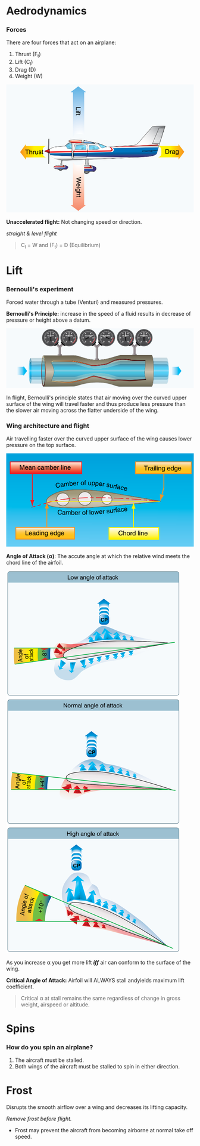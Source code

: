 # Aedrodynamics

### Forces

There are four forces that act on an airplane:

1. Thrust (F<sub>t</sub>)
2. Lift (C<sub>l</sub>)
3. Drag (D)
4. Weight (W)

![Forces acting on a plane](../../diagrams/plane-forces.png)

**Unaccelerated flight:** Not changing speed or direction.

_straight & level flight_

> C<sub>l</sub> = W and (F<sub>t</sub>) = D (Equilibrium)

# Lift

### Bernoulli's experiment

Forced water through a tube (Venturi) and measured pressures.

**Bernoulli's Principle:** increase in the speed of a fluid results in decrease of pressure or height above a datum.

![Bernoulli's experiment](../../diagrams/venturi.png)

In flight, Bernoulli's principle states that air moving over the curved upper surface of the wing will travel faster and thus produce less pressure than the slower air moving across the flatter underside of the wing.

### Wing architecture and flight

Air travelling faster over the curved upper surface of the wing causes lower pressure on the top surface.

![Diagram of an airfoil](../../diagrams/airfoil.png)

**Angle of Attack (α)**: The accute angle at which the relative wind meets the chord line of the airfoil.

![Angle of Attack](../../diagrams/angle-of-attack.png)

As you increase α you get more lift _**iff**_ air can conform to the surface of the wing.

**Critical Angle of Attack:** Airfoil will ALWAYS stall andyields maximum lift coefficient.

> Critical α at stall remains the same regardless of change in gross weight, airspeed or altitude.

# Spins

### How do you spin an airplane?

1. The aircraft must be stalled.
2. Both wings of the aircraft must be stalled to spin in either direction.

# Frost

Disrupts the smooth airflow over a wing and decreases its lifting capacity.

_Remove frost before flight._

- Frost may prevent the aircraft from becoming airborne at normal take off speed.
